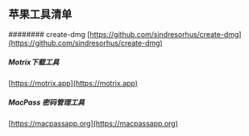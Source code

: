 ## 苹果工具清单  

########  create-dmg
[https://github.com/sindresorhus/create-dmg](https://github.com/sindresorhus/create-dmg)  


##### Motrix下载工具  
[https://motrix.app](https://motrix.app)  


##### MacPass 密码管理工具  
[https://macpassapp.org](https://macpassapp.org)  


